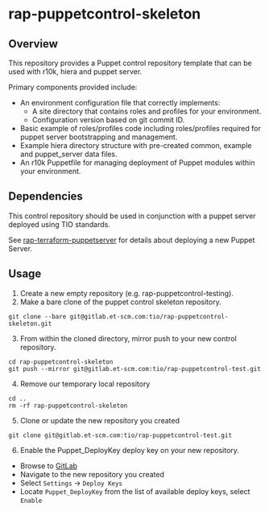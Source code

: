 # rap-puppetcontrol-skeleton

## Overview

This repository provides a Puppet control repository template that can be used
with r10k, hiera and puppet server.


Primary components provided include:

- An environment configuration file that correctly implements:
  * A site directory that contains roles and profiles for your environment.
  * Configuration version based on git commit ID.
- Basic example of roles/profiles code including roles/profiles required for puppet server bootstrapping and management.
- Example hiera directory structure with pre-created common, example and puppet_server data files.
- An r10k Puppetfile for managing deployment of Puppet modules within your environment.

## Dependencies
This control repository should be used in conjunction with a puppet server deployed using TIO standards.

See [rap-terraform-puppetserver](https://gitlab.et-scm.com/tio/rap-terraform-puppetserver) for details about deploying a new Puppet Server.

## Usage
1. Create a new empty repository (e.g. rap-puppetcontrol-testing).
2. Make a bare clone of the puppet control skeleton repository.
```
git clone --bare git@gitlab.et-scm.com:tio/rap-puppetcontrol-skeleton.git
```
3. From within the cloned directory, mirror push to your new control repository.
```
cd rap-puppetcontrol-skeleton
git push --mirror git@gitlab.et-scm.com:tio/rap-puppetcontrol-test.git
```
4. Remove our temporary local repository
```
cd ..
rm -rf rap-puppetcontrol-skeleton
```
5. Clone or update the new repository you created
```
git clone git@gitlab.et-scm.com:tio/rap-puppetcontrol-test.git
```
6. Enable the Puppet_DeployKey deploy key on your new repository.
  * Browse to [GitLab](https://gitlab.et-scm.com/)
  * Navigate to the new repository you created
  * Select `Settings` -> `Deploy Keys`
  * Locate `Puppet_DeployKey` from the list of available deploy keys, select `Enable`
